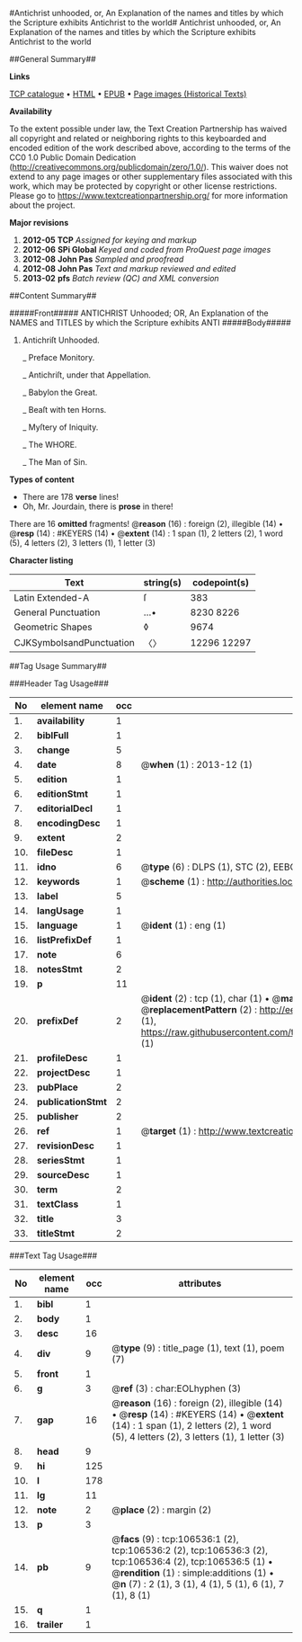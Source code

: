 #Antichrist unhooded, or, An Explanation of the names and titles by which the Scripture exhibits Antichrist to the world#
Antichrist unhooded, or, An Explanation of the names and titles by which the Scripture exhibits Antichrist to the world

##General Summary##

**Links**

[TCP catalogue](http://www.ota.ox.ac.uk/tcp/)  • 
[HTML](http://tei.it.ox.ac.uk/tcp/Texts-HTML/free/A25/A25652.html)  • 
[EPUB](http://tei.it.ox.ac.uk/tcp/Texts-EPUB/free/A25/A25652.epub) • 
[Page images (Historical Texts)](https://historicaltexts.jisc.ac.uk/eebo-17525198e)

**Availability**

To the extent possible under law, the Text Creation Partnership has waived all copyright and related or neighboring rights to this keyboarded and encoded edition of the work described above, according to the terms of the CC0 1.0 Public Domain Dedication (http://creativecommons.org/publicdomain/zero/1.0/). This waiver does not extend to any page images or other supplementary files associated with this work, which may be protected by copyright or other license restrictions. Please go to https://www.textcreationpartnership.org/ for more information about the project.

**Major revisions**

1. __2012-05__ __TCP__ *Assigned for keying and markup*
1. __2012-06__ __SPi Global__ *Keyed and coded from ProQuest page images*
1. __2012-08__ __John Pas__ *Sampled and proofread*
1. __2012-08__ __John Pas__ *Text and markup reviewed and edited*
1. __2013-02__ __pfs__ *Batch review (QC) and XML conversion*

##Content Summary##

#####Front#####
ANTICHRIST Unhooded; OR, An Explanation of the NAMES and TITLES by which the Scripture exhibits ANTI
#####Body#####

1. Antichriſt Unhooded.

    _ Preface Monitory.

    _ Antichriſt, under that Appellation.

    _ Babylon the Great.

    _ Beaſt with ten Horns.

    _ Myſtery of Iniquity.

    _ The WHORE.

    _ The Man of Sin.

**Types of content**

  * There are 178 **verse** lines!
  * Oh, Mr. Jourdain, there is **prose** in there!

There are 16 **omitted** fragments! 
 @__reason__ (16) : foreign (2), illegible (14)  •  @__resp__ (14) : #KEYERS (14)  •  @__extent__ (14) : 1 span (1), 2 letters (2), 1 word (5), 4 letters (2), 3 letters (1), 1 letter (3)

**Character listing**


|Text|string(s)|codepoint(s)|
|---|---|---|
|Latin Extended-A|ſ|383|
|General Punctuation|…•|8230 8226|
|Geometric Shapes|◊|9674|
|CJKSymbolsandPunctuation|〈〉|12296 12297|

##Tag Usage Summary##

###Header Tag Usage###

|No|element name|occ|attributes|
|---|---|---|---|
|1.|__availability__|1||
|2.|__biblFull__|1||
|3.|__change__|5||
|4.|__date__|8| @__when__ (1) : 2013-12 (1)|
|5.|__edition__|1||
|6.|__editionStmt__|1||
|7.|__editorialDecl__|1||
|8.|__encodingDesc__|1||
|9.|__extent__|2||
|10.|__fileDesc__|1||
|11.|__idno__|6| @__type__ (6) : DLPS (1), STC (2), EEBO-CITATION (1), OCLC (1), VID (1)|
|12.|__keywords__|1| @__scheme__ (1) : http://authorities.loc.gov/ (1)|
|13.|__label__|5||
|14.|__langUsage__|1||
|15.|__language__|1| @__ident__ (1) : eng (1)|
|16.|__listPrefixDef__|1||
|17.|__note__|6||
|18.|__notesStmt__|2||
|19.|__p__|11||
|20.|__prefixDef__|2| @__ident__ (2) : tcp (1), char (1)  •  @__matchPattern__ (2) : ([0-9\-]+):([0-9IVX]+) (1), (.+) (1)  •  @__replacementPattern__ (2) : http://eebo.chadwyck.com/downloadtiff?vid=$1&page=$2 (1), https://raw.githubusercontent.com/textcreationpartnership/Texts/master/tcpchars.xml#$1 (1)|
|21.|__profileDesc__|1||
|22.|__projectDesc__|1||
|23.|__pubPlace__|2||
|24.|__publicationStmt__|2||
|25.|__publisher__|2||
|26.|__ref__|1| @__target__ (1) : http://www.textcreationpartnership.org/docs/. (1)|
|27.|__revisionDesc__|1||
|28.|__seriesStmt__|1||
|29.|__sourceDesc__|1||
|30.|__term__|2||
|31.|__textClass__|1||
|32.|__title__|3||
|33.|__titleStmt__|2||


###Text Tag Usage###

|No|element name|occ|attributes|
|---|---|---|---|
|1.|__bibl__|1||
|2.|__body__|1||
|3.|__desc__|16||
|4.|__div__|9| @__type__ (9) : title_page (1), text (1), poem (7)|
|5.|__front__|1||
|6.|__g__|3| @__ref__ (3) : char:EOLhyphen (3)|
|7.|__gap__|16| @__reason__ (16) : foreign (2), illegible (14)  •  @__resp__ (14) : #KEYERS (14)  •  @__extent__ (14) : 1 span (1), 2 letters (2), 1 word (5), 4 letters (2), 3 letters (1), 1 letter (3)|
|8.|__head__|9||
|9.|__hi__|125||
|10.|__l__|178||
|11.|__lg__|11||
|12.|__note__|2| @__place__ (2) : margin (2)|
|13.|__p__|3||
|14.|__pb__|9| @__facs__ (9) : tcp:106536:1 (2), tcp:106536:2 (2), tcp:106536:3 (2), tcp:106536:4 (2), tcp:106536:5 (1)  •  @__rendition__ (1) : simple:additions (1)  •  @__n__ (7) : 2 (1), 3 (1), 4 (1), 5 (1), 6 (1), 7 (1), 8 (1)|
|15.|__q__|1||
|16.|__trailer__|1||

